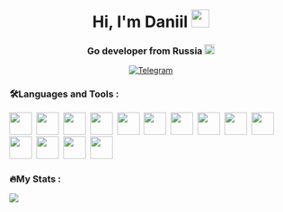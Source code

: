 <div id="header" align="center">
    <h1>Hi, I'm Daniil
    <img src="https://github.com/blackcater/blackcater/raw/main/images/Hi.gif" height="32"/></h1>
    <h3>Go developer from Russia
    <img src="https://www.get-emoji.com/images/emoji/1f1f7-1f1fa.png" height="18"/></h3>
</div>

<div id="socials" align="center">
  <a href="https://t.me/GoGoGewinn">
    <img src="https://img.shields.io/badge/Telegram-blue?style=for-the-badge&logo=telegram&logoColor=white" alt="Telegram"/>
  </a>
</div>

### 🛠️Languages and Tools :
<img src="https://cdn.jsdelivr.net/gh/devicons/devicon@latest/icons/go/go-original-wordmark.svg" width="40" height="40"/>&nbsp;
<img src="https://cdn.jsdelivr.net/gh/devicons/devicon@latest/icons/postgresql/postgresql-original-wordmark.svg" width="40" height="40"/>&nbsp;
<img src="https://cdn.jsdelivr.net/gh/devicons/devicon@latest/icons/redis/redis-original.svg" width="40" height="40"/>&nbsp;
<img src="https://cdn.jsdelivr.net/gh/devicons/devicon@latest/icons/grpc/grpc-original.svg" width="40" height="40"/>&nbsp;
<img src="https://cdn.jsdelivr.net/gh/devicons/devicon@latest/icons/apachekafka/apachekafka-original.svg" width="40" height="40"/>&nbsp;
<img src="https://cdn.jsdelivr.net/gh/devicons/devicon@latest/icons/docker/docker-original-wordmark.svg" width="40" height="40"/>&nbsp;
<img src="https://cdn.jsdelivr.net/gh/devicons/devicon@latest/icons/gitlab/gitlab-original-wordmark.svg" width="40" height="40"/>&nbsp;
<img src="https://cdn.jsdelivr.net/gh/devicons/devicon@latest/icons/githubactions/githubactions-original.svg" width="40" height="40"/>&nbsp;
<img src="https://cdn.jsdelivr.net/gh/devicons/devicon@latest/icons/grafana/grafana-original.svg" width="40" height="40"/>&nbsp;
<img src="https://cdn.jsdelivr.net/gh/devicons/devicon@latest/icons/nginx/nginx-original.svg" width="40" height="40"/>&nbsp;
<img src="https://cdn.jsdelivr.net/gh/devicons/devicon@latest/icons/firebase/firebase-original-wordmark.svg" width="40" height="40"/>&nbsp;
<img src="https://cdn.jsdelivr.net/gh/devicons/devicon@latest/icons/jira/jira-original-wordmark.svg" width="40" height="40"/>&nbsp;
<img src="https://cdn.jsdelivr.net/gh/devicons/devicon@latest/icons/postman/postman-original.svg" width="40" height="40"/>&nbsp;
<img src="https://cdn.jsdelivr.net/gh/devicons/devicon@latest/icons/swagger/swagger-original.svg" width="40" height="40"/>&nbsp;

### 🔥My Stats :
![](http://github-profile-summary-cards.vercel.app/api/cards/profile-details?username=Gewinn2&theme=dracula)
